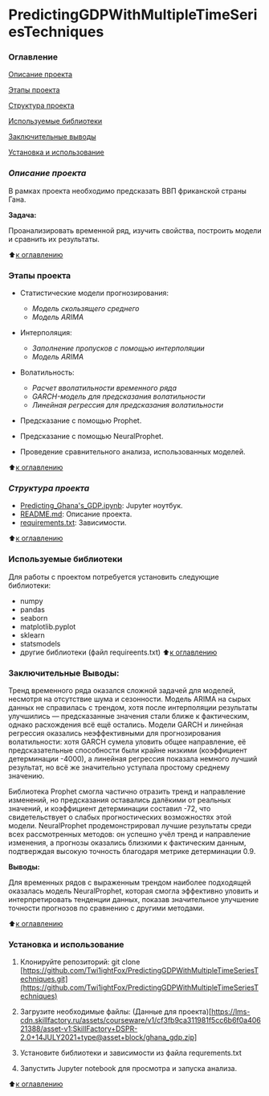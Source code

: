 # PredictingGDPWithMultipleTimeSeriesTechniques

### Оглавление

[Описание проекта](#описание-проекта) 

[Этапы проекта](#этапы-проекта)  

[Структура проекта](#структура-проекта)  

[Используемые библиотеки](#используемые-библиотеки) 

[Заключительные выводы](#заключительные-выводы) 

[Установка и использование](#установка-и-использование)  

### ***Описание проекта***

В рамках проекта необходимо предсказать ВВП фриканской страны Гана. 

**Задача:**

Проанализировать временной ряд, изучить свойства, построить модели и сравнить их результаты.

:arrow_up:[к оглавлению](#оглавление)

### Этапы проекта

* Статистические модели прогнозирования:
  
   * *Модель скользящего среднего*
   * *Модель ARIMA*

* Интерполяция:
  
   * *Заполнение пропусков с помощью интерполяции*
   * *Модель ARIMA*
  
* Волатильность:
  
   * *Расчет вволатильности временного ряда*
   * *GARCH-модель для предсказания волатильности*
   * *Линейная регрессия для предсказания волатильности*

* Предсказание с помощью Prophet.
  
* Предсказание с помощью NeuralProphet.

* Проведение сравнительного анализа, использованных моделей.

   
:arrow_up:[к оглавлению](#оглавление)

### ***Структура проекта***

- [Predicting_Ghana's_GDP.ipynb](https://github.com/Twi1ightFox/PredictingGDPWithMultipleTimeSeriesTechniques/blob/master/Predicting_Ghana's_GDP.ipynb): Jupyter ноутбук.
- [README.md](https://github.com/Twi1ightFox/PredictingGDPWithMultipleTimeSeriesTechniques/blob/master/README.md): Описание проекта.
- [requirements.txt](https://github.com/Twi1ightFox/PredictingGDPWithMultipleTimeSeriesTechniques/blob/master/requrements.txt): Зависимости.

:arrow_up:[к оглавлению](#оглавление)

### Используемые библиотеки

Для работы с проектом потребуется установить следующие библиотеки:

- numpy     
- pandas         
- seaborn       
- matplotlib.pyplot  
- sklearn
- statsmodels
- другие библиотеки (файл requireents.txt)
:arrow_up:[к оглавлению](#оглавление)

### Заключительные Выводы:

Тренд временного ряда оказался сложной задачей для моделей, несмотря на отсутствие шума и сезонности. Модель ARIMA на сырых данных не справилась с трендом, хотя после интерполяции результаты улучшились — предсказанные значения стали ближе к фактическим, однако расхождения всё ещё остались. Модели GARCH и линейная регрессия оказались неэффективными для прогнозирования волатильности: хотя GARCH сумела уловить общее направление, её предсказательные способности были крайне низкими (коэффициент детерминации -4000), а линейная регрессия показала немного лучший результат, но всё же значительно уступала простому среднему значению.

Библиотека Prophet смогла частично отразить тренд и направление изменений, но предсказания оставались далёкими от реальных значений, и коэффициент детерминации составил -72, что свидетельствует о слабых прогностических возможностях этой модели. NeuralProphet продемонстрировал лучшие результаты среди всех рассмотренных методов: он успешно учёл тренд и направление изменения, а прогнозы оказались близкими к фактическим данным, подтверждая высокую точность благодаря метрике детерминации 0.9.

**Выводы:**

Для временных рядов с выраженным трендом наиболее подходящей оказалась модель NeuralProphet, которая смогла эффективно уловить и интерпретировать тенденции данных, показав значительное улучшение точности прогнозов по сравнению с другими методами.

:arrow_up:[к оглавлению](#оглавление)

### Установка и использование

1. Клонируйте репозиторий:
   git clone [https://github.com/Twi1ightFox/PredictingGDPWithMultipleTimeSeriesTechniques.git](https://github.com/Twi1ightFox/PredictingGDPWithMultipleTimeSeriesTechniques)
   
2. Загрузите необходимые файлы:
   (Данные для проекта)[https://lms-cdn.skillfactory.ru/assets/courseware/v1/cf3fb9ca311981f5cc6b6f0a40621388/asset-v1:SkillFactory+DSPR-2.0+14JULY2021+type@asset+block/ghana_gdp.zip]
   
3. Установите библиотеки и зависимости из файла requrements.txt

4. Запустить Jupyter notebook для просмотра и запуска анализа.

:arrow_up:[к оглавлению](#оглавление)
